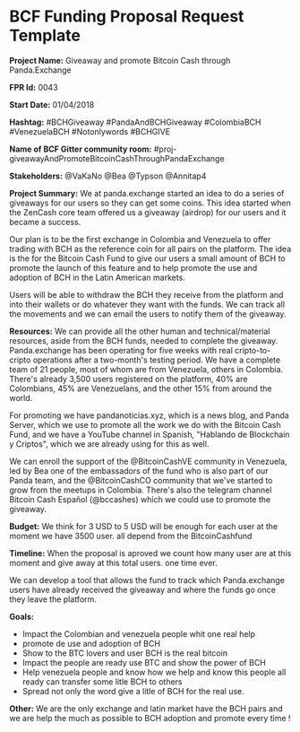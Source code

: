 
# BCF Funding Proposal Request Template

**Project Name:**
Giveaway and promote Bitcoin Cash  through  Panda.Exchange

**FPR Id:**
0043

**Start Date:**
01/04/2018

**Hashtag:**
#BCHGiveaway #PandaAndBCHGiveaway #ColombiaBCH #VenezuelaBCH #Notonlywords #BCHGIVE

**Name of BCF Gitter community room:**
#proj-giveawayAndPromoteBitcoinCashThroughPandaExchange

**Stakeholders:**
@VaKaNo
@Bea
@Typson
@Annitap4

**Project Summary:**
We at panda.exchange started an idea to do a series of giveaways for our users so they can get some coins. This idea started when the ZenCash core team offered us a giveaway (airdrop) for our users and it became a success. 

Our plan is to be the first exchange in Colombia and Venezuela to offer trading with BCH as the reference coin for all pairs on the platform. The idea is the for the Bitcoin Cash Fund to give our users a small amount of BCH to promote the launch of this feature and to help promote the use and adoption of BCH in the Latin American markets.

Users will be able to withdraw the BCH they receive from the platform and into their wallets or do whatever they want with the funds. We can track all the movements and we can email the users to notify them of the giveaway.

**Resources:**
We can provide all the other human and technical/material resources, aside from the BCH funds, needed to complete the giveaway. Panda.exchange has been operating for five weeks with real cripto-to-cripto operations after a two-month&#39;s testing period. We have a complete team of 21 people, most of whom are from Venezuela, others in Colombia. There&#39;s already 3,500 users registered on the platform, 40% are Colombians, 45% are Venezuelans, and the other 15% from around the world.

For promoting we have pandanoticias.xyz, which is a news blog, and Panda Server, which we use to promote all the work we do with the Bitcoin Cash Fund, and we have a YouTube channel in Spanish, &quot;Hablando de Blockchain y Criptos&quot;, which we are already using for this as well.

We can enroll the support of the @BitcoinCashVE community in Venezuela, led by Bea one of the embassadors of the fund who is also part of our Panda team, and the @BitcoinCashCO community that we&#39;ve started to grow from the meetups in Colombia. There&#39;s also the telegram channel Bitcoin Cash Español (@bccashes) which we could use to promote the giveaway.

**Budget:**
We think for 3 USD to 5 USD will be enough for each user at the moment we have 3500 user. all depend from the BitcoinCashfund


**Timeline:**
When the proposal is aproved we count how many user are at this moment and give away at this total users. one time ever.

We can develop a tool that allows the fund to track which Panda.exchange users have already received the giveaway and where the funds go once they leave the platform.

**Goals:**
- Impact the Colombian and venezuela people whit one real help 
- promote de use and adoption of BCH
- Show to the BTC lovers and user BCH is the real bitcoin
- Impact the people are ready use BTC and show the power of BCH 
- Help venezuela people and know how we help and know this people all ready can transfer some litle BCH to others
- Spread not only the word give a litle of BCH for the real use.


**Other:**
We are the only exchange and latin market have the BCH pairs and we are help  the much as possible to BCH adoption and promote every time !  
